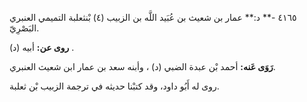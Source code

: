 ٤١٦٥ -** د:** عمار بن شعيث بن عُبَيد اللَّه بن الزبيب (٤) بْنثعلبة التميمي العنبري البَصْرِيّ.

**روى عن:** أبيه (د) .

**رَوَى عَنه:** أحمد بْن عبدة الضبي (د) ، وأبنه سعد بن عمار ابن شعيث العنبري.

روى له أَبُو داود، وقد كتبْنا حديثه في ترجمة الزبيب بْن ثعلبة.